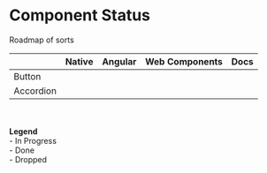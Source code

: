 # Component Status

Roadmap of sorts

|								| Native											| Angular					| Web Components	| Docs	|
| ------------- |:-------------:|:-------------:|:-------------:|:-------------:|
| Button        |<i class="c--done"></i>|	<i class="c--done"></i>|	<i class="c--progress"></i>|	<i class="c--done"></i>|
| Accordion			|<i class="c--progress"></i>|	<i class="c--progress"></i>|	<i class="c--progress"></i>|	<i class="c--progress"></i>|



<br /><br />
**Legend**<br />
<i class="c--progress"></i> -  In Progress<br />
<i class="c--done"></i> -  Done<br />
<i class="c--drop"></i> -  Dropped
